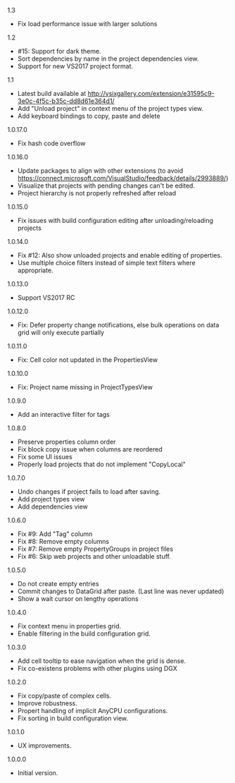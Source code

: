 1.3
* Fix load performance issue with larger solutions

1.2
* #15: Support for dark theme.
* Sort dependencies by name in the project dependencies view.
* Support for new VS2017 project format.

1.1
* Latest build available at http://vsixgallery.com/extension/e31595c9-3e0c-4f5c-b35c-dd8d61e364d1/
* Add "Unload project" in context menu of the project types view.
* Add keyboard bindings to copy, paste and delete

1.0.17.0
* Fix hash code overflow

1.0.16.0
* Update packages to align with other extensions (to avoid https://connect.microsoft.com/VisualStudio/feedback/details/2993889/)
* Visualize that projects with pending changes can't be edited.
* Project hierarchy is not properly refreshed after reload

1.0.15.0
* Fix issues with build configuration editing after unloading/reloading projects
 
1.0.14.0
* Fix #12: Also show unloaded projects and enable editing of properties.
* Use multiple choice filters instead of simple text filters where appropriate.

1.0.13.0
* Support VS2017 RC

1.0.12.0
* Fix: Defer property change notifications, else bulk operations on data grid will only execute partially

1.0.11.0
* Fix: Cell color not updated in the PropertiesView

1.0.10.0
* Fix: Project name missing in ProjectTypesView

1.0.9.0
* Add an interactive filter for tags

1.0.8.0
* Preserve properties column order
* Fix block copy issue when columns are reordered
* Fix some UI issues
* Properly load projects that do not implement "CopyLocal"

1.0.7.0
* Undo changes if project fails to load after saving.
* Add project types view
* Add dependencies view

1.0.6.0
* Fix #9: Add "Tag" column
* Fix #8: Remove empty columns
* Fix #7: Remove empty PropertyGroups in project files
* Fix #6: Skip web projects and other unloadable stuff.

1.0.5.0
* Do not create empty entries
* Commit changes to DataGrid after paste. (Last line was never updated)
* Show a wait cursor on lengthy operations
 
1.0.4.0
* Fix context menu in properties grid.
* Enable filtering in the build configuration grid.

1.0.3.0
* Add cell tooltip to ease navigation when the grid is dense.
* Fix co-existens problems with other plugins using DGX

1.0.2.0
* Fix copy/paste of complex cells.
* Improve robustness.
* Propert handling of implicit AnyCPU configurations. 
* Fix sorting in build configuration view.

1.0.1.0
* UX improvements.

1.0.0.0
* Initial version.
